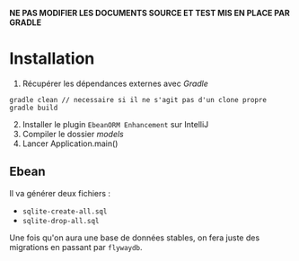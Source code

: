 **NE PAS MODIFIER LES DOCUMENTS SOURCE ET TEST MIS EN PLACE PAR GRADLE**

# Installation

1. Récupérer les dépendances externes avec *Gradle*
```
gradle clean // necessaire si il ne s'agit pas d'un clone propre
gradle build
```
2. Installer le plugin `EbeanORM Enhancement` sur IntelliJ
3. Compiler le dossier *models*
4. Lancer Application.main()


## Ebean

Il va générer deux fichiers :
- `sqlite-create-all.sql`
- `sqlite-drop-all.sql`

Une fois qu'on aura une base de données stables,
on fera juste des migrations en passant par `flywaydb`.